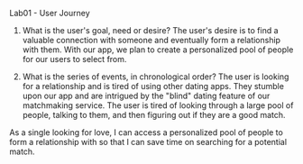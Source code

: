 Lab01 - User Journey

1. What is the user's goal, need or desire?
The user's desire is to find a valuable connection with someone and eventually form a relationship with them. With our app, we plan to create a personalized pool of people for our users to select from. 

2. What is the series of events, in chronological order?
The user is looking for a relationship and is tired of using other dating apps. They stumble upon our app and are intrigued by the "blind" dating feature of our matchmaking service. The user is tired of looking through a large pool of people, talking to them, and then figuring out if they are a good match. 


As a single looking for love, I can access a personalized pool of people to form a relationship with so that I can save time on searching for a potential match.

